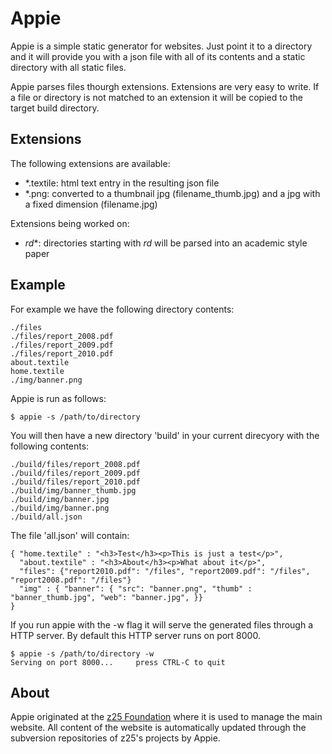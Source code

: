 # Appie

Appie is a simple static generator for websites. Just point it to a 
directory and it will provide you with a json file with all of its 
contents and a static directory with all static files.

Appie parses files thourgh extensions. Extensions are very easy to 
write. If a file or directory is not matched to an extension it will be 
copied to the target build directory.

## Extensions

The following extensions are available:

- *.textile: html text entry in the resulting json file
- *.png: converted to a thumbnail jpg (filename_thumb.jpg) and a jpg with a fixed dimension (filename.jpg)

Extensions being worked on:

- _rd_*: directories starting with _rd_ will be parsed into an academic 
style paper

## Example

For example we have the following directory contents:
```
./files
./files/report_2008.pdf
./files/report_2009.pdf
./files/report_2010.pdf
about.textile
home.textile
./img/banner.png
````
Appie is run as follows:
```
$ appie -s /path/to/directory
```
You will then have a new directory 'build' in your current direcyory 
with the following contents:
```
./build/files/report_2008.pdf
./build/files/report_2009.pdf
./build/files/report_2010.pdf
./build/img/banner_thumb.jpg
./build/img/banner.jpg
./build/img/banner.png
./build/all.json
```
The file 'all.json' will contain:
```
{ "home.textile" : "<h3>Test</h3><p>This is just a test</p>",
  "about.textile" : "<h3>About</h3><p>What about it</p>",
  "files": {"report2010.pdf": "/files", "report2009.pdf": "/files", "report2008.pdf": "/files"}
  "img" : { "banner": { "src": "banner.png", "thumb" : "banner_thumb.jpg", "web": "banner.jpg", }}
}
```
If you run appie with the -w flag it will serve the generated files through 
a HTTP server. By default this HTTP server runs on port 8000.
```
$ appie -s /path/to/directory -w
Serving on port 8000...     press CTRL-C to quit
```

## About ##

Appie originated at the [z25 Foundation](http://www.z25.org) where it is 
used to manage the main website. All content of the website is 
automatically updated through the subversion repositories of z25's 
projects by Appie.
